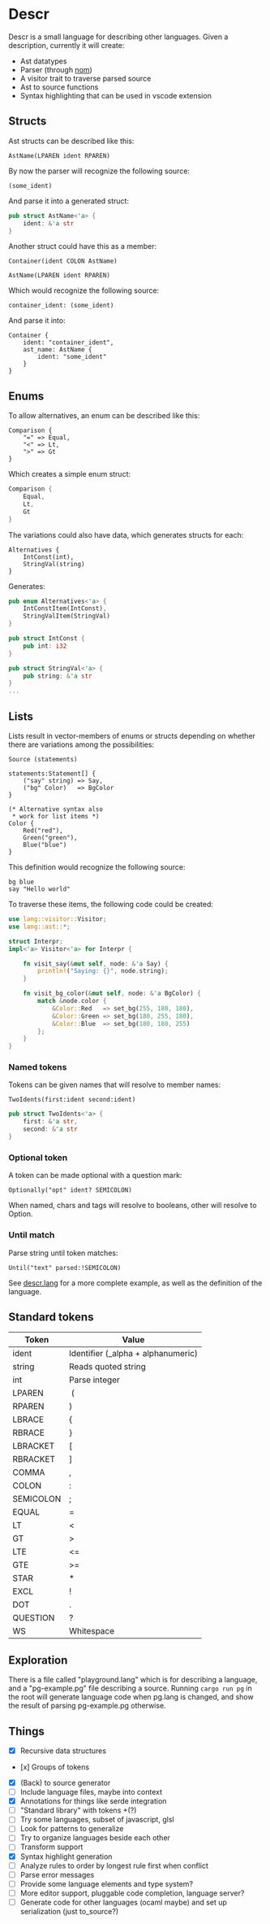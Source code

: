 Descr
=====

Descr is a small language for describing other languages.
Given a description, currently it will create:
* Ast datatypes
* Parser (through [nom](https://github.com/Geal/nom))
* A visitor trait to traverse parsed source
* Ast to source functions
* Syntax highlighting that can be used in vscode extension

Structs
-------
Ast structs can be described like this:
```
AstName(LPAREN ident RPAREN)
```
By now the parser will recognize the following source:
```
(some_ident)
```
And parse it into a generated struct:
```rust
pub struct AstName<'a> {
    ident: &'a str
}
```
Another struct could have this as a member:
```
Container(ident COLON AstName)

AstName(LPAREN ident RPAREN)
```
Which would recognize the following source:
```
container_ident: (some_ident)
```
And parse it into:
```
Container {
    ident: "container_ident",
    ast_name: AstName {
        ident: "some_ident"
    }
}
```

Enums
-----
To allow alternatives, an enum can be described like this:
```
Comparison {
    "=" => Equal,
    "<" => Lt,
    ">" => Gt
}
```
Which creates a simple enum struct:
```rust
Comparison {
    Equal,
    Lt,
    Gt
}
```
The variations could also have data, which generates structs for each:
```
Alternatives {
    IntConst(int),
    StringVal(string)
}
```
Generates:
```rust
pub enum Alternatives<'a> {
    IntConstItem(IntConst),
    StringValItem(StringVal)
}

pub struct IntConst {
    pub int: i32
}

pub struct StringVal<'a> {
    pub string: &'a str
}
...
```

Lists
-----
Lists result in vector-members of enums or structs depending on
whether there are variations among the possibilities:
```
Source (statements)

statements:Statement[] {
    ("say" string) => Say,
    ("bg" Color)   => BgColor
}

(* Alternative syntax also
 * work for list items *)
Color {
    Red("red"),
    Green("green"),
    Blue("blue")
}
```
This definition would recognize the following source:
```
bg blue
say "Hello world"
```
To traverse these items, the following code could be created:
```rust
use lang::visitor::Visitor;
use lang::ast::*;

struct Interpr;
impl<'a> Visitor<'a> for Interpr {

    fn visit_say(&mut self, node: &'a Say) {
        println!("Saying: {}", node.string);
    }

    fn visit_bg_color(&mut self, node: &'a BgColor) {
        match &node.color {
            &Color::Red   => set_bg(255, 180, 180),
            &Color::Green => set_bg(180, 255, 180),
            &Color::Blue  => set_bg(180, 180, 255)
        };
    }
}
```

### Named tokens
Tokens can be given names that will resolve to member names:
```
TwoIdents(first:ident second:ident)
```
```rust
pub struct TwoIdents<'a> {
    first: &'a str,
    second: &'a str
}
```

### Optional token
A token can be made optional with a question mark:
```
Optionally("opt" ident? SEMICOLON)
```
When named, chars and tags will resolve to booleans,
other will resolve to Option.

### Until match
Parse string until token matches:
```
Until("text" parsed:!SEMICOLON)
```

See [descr.lang](https://github.com/goodcodedev/descr/blob/master/descr.lang)
for a more complete example, as well as the definition of the language.

Standard tokens
---------------
Token | Value
---|---
ident | Identifier (_alpha + alphanumeric)
string | Reads quoted string
int | Parse integer
LPAREN | (
RPAREN | )
LBRACE | {
RBRACE | }
LBRACKET | [
RBRACKET | ]
COMMA | ,
COLON | :
SEMICOLON | ;
EQUAL | =
LT | <
GT | >
LTE | <=
GTE | >=
STAR | *
EXCL | !
DOT | .
QUESTION | ?
WS | Whitespace

Exploration
-----------
There is a file called "playground.lang" which is for describing
a language, and a "pg-example.pg" file describing a source.
Running ```cargo run pg``` in the root will generate language
code when pg.lang is changed, and show the result of parsing
pg-example.pg otherwise.

Things
------
- [x] Recursive data structures
- [x] Groups of tokens
- [x] (Back) to source generator
- [ ] Include language files, maybe into context
- [x] Annotations for things like serde integration
- [ ] "Standard library" with tokens +(?)
- [ ] Try some languages, subset of javascript, glsl
- [ ] Look for patterns to generalize
- [ ] Try to organize languages beside each other
- [ ] Transform support
- [x] Syntax highlight generation
- [ ] Analyze rules to order by longest rule first when conflict
- [ ] Parse error messages
- [ ] Provide some language elements and type system?
- [ ] More editor support, pluggable code completion, language server?
- [ ] Generate code for other languages (ocaml maybe) and set up serialization (just to_source?)